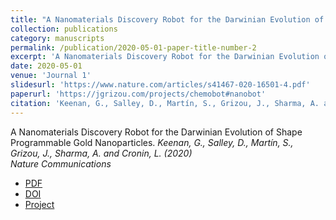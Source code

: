 ```yaml
---
title: "A Nanomaterials Discovery Robot for the Darwinian Evolution of Shape Programmable Gold Nanoparticles."
collection: publications
category: manuscripts
permalink: /publication/2020-05-01-paper-title-number-2
excerpt: 'A Nanomaterials Discovery Robot for the Darwinian Evolution of Shape Programmable Gold Nanoparticles. '
date: 2020-05-01
venue: 'Journal 1'
slidesurl: 'https://www.nature.com/articles/s41467-020-16501-4.pdf'
paperurl: 'https://jgrizou.com/projects/chemobot#nanobot'
citation: 'Keenan, G., Salley, D., Martín, S., Grizou, J., Sharma, A. and Cronin, L. (2020). Nature Communications.'
---
```


A Nanomaterials Discovery Robot for the Darwinian Evolution of Shape Programmable Gold Nanoparticles.
*Keenan, G., Salley, D., Martín, S., Grizou, J., Sharma, A. and Cronin, L. (2020)*  
*Nature Communications*  

- [PDF](https://www.nature.com/articles/s41467-020-16501-4.pdf)  
- [DOI](https://doi.org/10.1038/s41467-020-16501-4)  
- [Project](https://jgrizou.com/projects/chemobot#nanobot)

